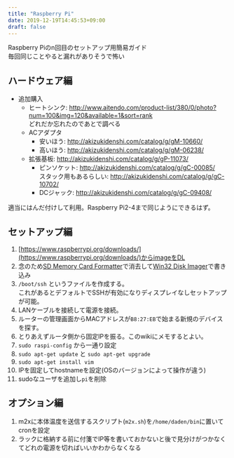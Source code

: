 ```yaml
---
title: "Raspberry Pi"
date: 2019-12-19T14:45:53+09:00
draft: false
---
```


Raspberry Piのn回目のセットアップ用簡易ガイド  
毎回同じことやると漏れがありそうで怖い

## ハードウェア編
* 追加購入
    * ヒートシンク: http://www.aitendo.com/product-list/380/0/photo?num=100&img=120&available=1&sort=rank  
    どれだか忘れたのであとで調べる
    * ACアダプタ  
        * 安いほう: http://akizukidenshi.com/catalog/g/gM-10660/
        * 高いほう: http://akizukidenshi.com/catalog/g/gM-06238/
    * 拡張基板: http://akizukidenshi.com/catalog/g/gP-11073/
        * ピンソケット: http://akizukidenshi.com/catalog/g/gC-00085/  
        スタック用もあるらしい: http://akizukidenshi.com/catalog/g/gC-10702/
        * DCジャック: http://akizukidenshi.com/catalog/g/gC-09408/

適当にはんだ付けして利用。Raspberry Pi2-4まで同じようにできるはず。

## セットアップ編
1. [https://www.raspberrypi.org/downloads/](https://www.raspberrypi.org/downloads/)からimageをDL
1. 念のため[SD Memory Card Formatter](https://www.sdcard.org/jp/downloads/formatter/)で消去して[Win32 Disk Imager](https://sourceforge.net/projects/win32diskimager/)で書き込み
1. `/boot/ssh` というファイルを作成する。  
これがあるとデフォルトでSSHが有効になりディスプレイなしセットアップが可能。
1. LANケーブルを接続して電源を接続。
1. ルーターの管理画面からMACアドレスが`B8:27:EB`で始まる新規のデバイスを探す。
1. とりあえずルータ側から固定IPを振る。このwikiにメモするとよい。
1. `sudo raspi-config` から一通り設定
1. `sudo apt-get update` と `sudo apt-get upgrade`
1. `sudo apt-get install vim`
1. IPを固定してhostnameを設定(OSのバージョンによって操作が違う)
1. sudoなユーザを追加し`pi`を削除

## オプション編
1. m2xに本体温度を送信するスクリプト(`m2x.sh`)を`/home/daden/bin`に置いてcronを設定
1. ラックに格納する前に付箋でIP等を書いておかないと後で見分けがつかなくてどれの電源を切ればいいかわからなくなる
